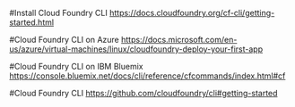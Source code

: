 
#Install Cloud Foundry CLI
https://docs.cloudfoundry.org/cf-cli/getting-started.html

#Cloud Foundry CLI on Azure
https://docs.microsoft.com/en-us/azure/virtual-machines/linux/cloudfoundry-deploy-your-first-app

#Cloud Foundry CLI on IBM Bluemix
https://console.bluemix.net/docs/cli/reference/cfcommands/index.html#cf

#Cloud Foundry CLI
https://github.com/cloudfoundry/cli#getting-started

